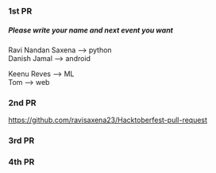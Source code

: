 ### 1st PR
##### Please write your name and next event you want

Ravi Nandan Saxena  --> python <br />
Danish Jamal --> android <br />

Keenu Reves --> ML <br />
Tom  --> web <br />

### 2nd PR
https://github.com/ravisaxena23/Hacktoberfest-pull-request

### 3rd PR

### 4th PR
